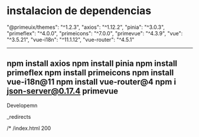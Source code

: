 # instalacion de dependencias 

"@primeuix/themes": "^1.2.3",
"axios": "^1.12.2",
"pinia": "^3.0.3",
"primeflex": "^4.0.0",
"primeicons": "^7.0.0",
"primevue": "^4.3.9",
"vue": "^3.5.21",
"vue-i18n": "^11.1.12",
"vue-router": "^4.5.1"

---
npm install axios
npm install pinia
npm install primeflex
npm install primeicons
npm install vue-i18n@11
npm install vue-router@4
npm i json-server@0.17.4
primevue 
---
Developemn



_redirects

/* /index.html 200  














